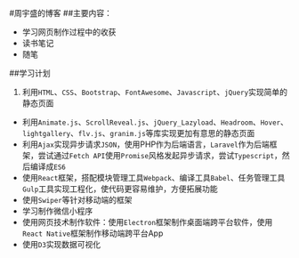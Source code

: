 #周宇盛的博客
##主要内容：

* 学习网页制作过程中的收获
* 读书笔记
* 随笔

##学习计划

1. 利用`HTML`、`CSS`、`Bootstrap`、`FontAwesome`、`Javascript`、`jQuery`实现简单的静态页面
* 利用`Animate.js`、`ScrollReveal.js`、`jQuery_Lazyload`、`Headroom`、`Hover`、`lightgallery`、`flv.js`、`granim.js`等库实现更加有意思的静态页面
* 利用`Ajax`实现异步请求`JSON`，使用PHP作为后端语言，`Laravel`作为后端框架，尝试通过`Fetch API`使用`Promise`风格发起异步请求，尝试`Typescript`，然后编译成`ES6`
* 使用`React`框架，搭配模块管理工具`Webpack`、编译工具`Babel`、任务管理工具`Gulp`工具实现工程化，使代码更容易维护，方便拓展功能
* 使用`Swiper`等针对移动端的框架
* 学习制作微信小程序
* 使用网页技术制作软件：使用`Electron`框架制作桌面端跨平台软件，使用`React Native`框架制作移动端跨平台App
* 使用`D3`实现数据可视化
